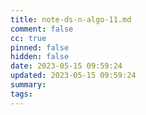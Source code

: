 ```yaml
---
title: note-ds-n-algo-11.md
comment: false
cc: true
pinned: false
hidden: false
date: 2023-05-15 09:59:24
updated: 2023-05-15 09:59:24
summary:
tags:
---
```

